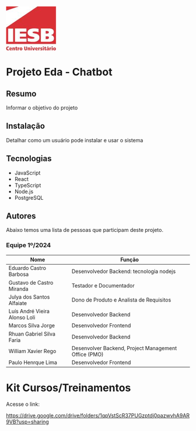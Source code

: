 ![Centro Universitário IESB](image.png)

# Projeto Eda - Chatbot

## Resumo

Informar o objetivo do projeto

## Instalação

Detalhar como um usuário pode instalar e usar o sistema

## Tecnologias

- JavaScript
- React
- TypeScript
- Node.js
- PostgreSQL

## Autores

Abaixo temos uma lista de pessoas que participam deste projeto.

### Equipe 1º/2024

| Nome | Função |
| ---- | ------ |
| Eduardo Castro Barbosa | Desenvolvedor Backend: tecnologia nodejs |
| Gustavo de Castro Miranda| Testador e Documentador |
| Julya dos Santos Alfaiate | Dono de Produto e Analista de Requisitos |
| Luís André Vieira Alonso Loli| Desenvolvedor Backend |
| Marcos Silva Jorge | Desenvolvedor Frontend |
| Rhuan Gabriel Silva Faria| Desenvolvedor Backend |
| William Xavier Rego | Desenvolver Backend, Project Management Office (PMO) |
| Paulo Henrque Lima | Desenvolvedor Frontend |

# Kit Cursos/Treinamentos

Acesse o link:

https://drive.google.com/drive/folders/1qpVstScR37PUGzptdj0pazwvhA9AR9VB?usp=sharing 